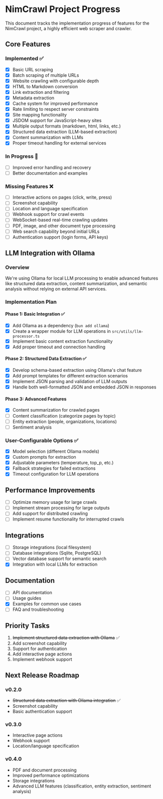 # NimCrawl Project Progress

This document tracks the implementation progress of features for the NimCrawl project, a highly efficient web scraper and crawler.

## Core Features

### Implemented ✅

- [x] Basic URL scraping
- [x] Batch scraping of multiple URLs
- [x] Website crawling with configurable depth
- [x] HTML to Markdown conversion
- [x] Link extraction and filtering
- [x] Metadata extraction
- [x] Cache system for improved performance
- [x] Rate limiting to respect server constraints
- [x] Site mapping functionality
- [x] JSDOM support for JavaScript-heavy sites
- [x] Multiple output formats (markdown, html, links, etc.)
- [x] Structured data extraction (LLM-based extraction)
- [x] Content summarization with LLMs
- [x] Proper timeout handling for external services

### In Progress 🔄

- [ ] Improved error handling and recovery
- [ ] Better documentation and examples

### Missing Features ❌

- [ ] Interactive actions on pages (click, write, press)
- [ ] Screenshot capability
- [ ] Location and language specification
- [ ] Webhook support for crawl events
- [ ] WebSocket-based real-time crawling updates
- [ ] PDF, image, and other document type processing
- [ ] Web search capability beyond initial URLs
- [ ] Authentication support (login forms, API keys)

## LLM Integration with Ollama

### Overview
We're using Ollama for local LLM processing to enable advanced features like structured data extraction, content summarization, and semantic analysis without relying on external API services.

### Implementation Plan

#### Phase 1: Basic Integration ✅
- [x] Add Ollama as a dependency (`bun add ollama`)
- [x] Create a wrapper module for LLM operations in `src/utils/llm-processor.ts`
- [x] Implement basic content extraction functionality
- [x] Add proper timeout and connection handling

#### Phase 2: Structured Data Extraction ✅
- [x] Develop schema-based extraction using Ollama's chat feature
- [x] Add prompt templates for different extraction scenarios
- [x] Implement JSON parsing and validation of LLM outputs
- [x] Handle both well-formatted JSON and embedded JSON in responses

#### Phase 3: Advanced Features
- [x] Content summarization for crawled pages
- [ ] Content classification (categorize pages by topic)
- [ ] Entity extraction (people, organizations, locations)
- [ ] Sentiment analysis

### User-Configurable Options ✅
- [x] Model selection (different Ollama models)
- [x] Custom prompts for extraction
- [x] Adjustable parameters (temperature, top_p, etc.)
- [x] Fallback strategies for failed extractions
- [x] Timeout configuration for LLM operations

## Performance Improvements

- [ ] Optimize memory usage for large crawls
- [ ] Implement stream processing for large outputs
- [ ] Add support for distributed crawling
- [ ] Implement resume functionality for interrupted crawls

## Integrations

- [ ] Storage integrations (local filesystem)
- [ ] Database integrations (Sqlite, PostgreSQL)
- [ ] Vector database support for semantic search
- [x] Integration with local LLMs for extraction

## Documentation

- [ ] API documentation
- [ ] Usage guides
- [x] Examples for common use cases
- [ ] FAQ and troubleshooting

## Priority Tasks

1. ~~Implement structured data extraction with Ollama~~ ✅
2. Add screenshot capability
3. Support for authentication
4. Add interactive page actions
5. Implement webhook support

## Next Release Roadmap

### v0.2.0
- ~~Structured data extraction with Ollama integration~~ ✅
- Screenshot capability
- Basic authentication support

### v0.3.0
- Interactive page actions
- Webhook support
- Location/language specification

### v0.4.0
- PDF and document processing
- Improved performance optimizations
- Storage integrations 
- Advanced LLM features (classification, entity extraction, sentiment analysis) 